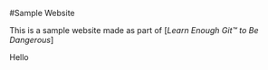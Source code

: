 #Sample Website

This is a sample website made as part of [*Learn Enough Git™ to Be Dangerous*]

Hello
